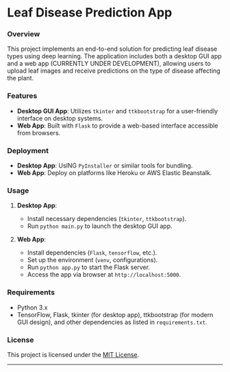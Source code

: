 # **Leaf Disease Prediction App**

### Overview

This project implements an end-to-end solution for predicting leaf disease types using deep learning. The application includes both a desktop GUI app and a web app (CURRENTLY UNDER DEVELOPMENT), allowing users to upload leaf images and receive predictions on the type of disease affecting the plant.

### Features

- **Desktop GUI App**: Utilizes `tkinter` and `ttkbootstrap` for a user-friendly interface on desktop systems.
- **Web App**: Built with `Flask` to provide a web-based interface accessible from browsers.

### Deployment

- **Desktop App**: UsING `PyInstaller` or similar tools for bundling.
- **Web App**: Deploy on platforms like Heroku or AWS Elastic Beanstalk.

### Usage

1. **Desktop App**:
   - Install necessary dependencies (`tkinter`, `ttkbootstrap`).
   - Run `python main.py` to launch the desktop GUI app.

2. **Web App**:
   - Install dependencies (`Flask`, `tensorflow`, etc.).
   - Set up the environment (`venv`, configurations).
   - Run `python app.py` to start the Flask server.
   - Access the app via browser at `http://localhost:5000`.

### Requirements

- Python 3.x
- TensorFlow, Flask, tkinter (for desktop app), ttkbootstrap (for modern GUI design), and other dependencies as listed in `requirements.txt`.

### License

This project is licensed under the [MIT License](LICENSE).

---
